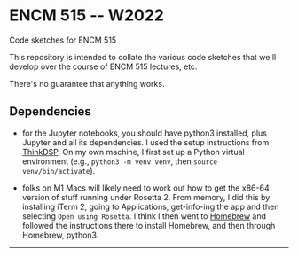 # ENCM 515 -- W2022
Code sketches for ENCM 515

This repository is intended to collate the various code sketches that we'll develop over the course of ENCM 515 lectures, etc.

There's no guarantee that anything works. 

## Dependencies

* for the Jupyter notebooks, you should have python3 installed, plus Jupyter and all its dependencies. I used the setup instructions from [ThinkDSP](https://github.com/AllenDowney/ThinkDSP). On my own machine, I first set up a Python virtual environment (e.g., `python3 -m venv venv`, then `source venv/bin/activate`). 

* folks on M1 Macs will likely need to work out how to get the x86-64 version of stuff running under Rosetta 2. From memory, I did this by installing iTerm 2, going to Applications, get-info-ing the app and then selecting `Open using Rosetta`. I think I then went to [Homebrew](https://brew.sh) and followed the instructions there to install Homebrew, and then through Homebrew, python3.  

---



